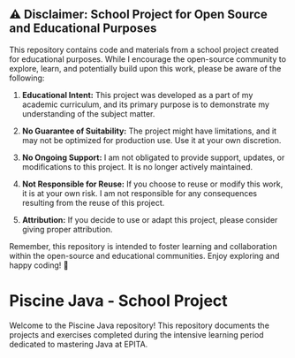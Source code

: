 ## ⚠️ Disclaimer: School Project for Open Source and Educational Purposes

This repository contains code and materials from a school project created for educational purposes. While I encourage the open-source community to explore, learn, and potentially build upon this work, please be aware of the following:

1. **Educational Intent:** This project was developed as a part of my academic curriculum, and its primary purpose is to demonstrate my understanding of the subject matter.

2. **No Guarantee of Suitability:** The project might have limitations, and it may not be optimized for production use. Use it at your own discretion.

3. **No Ongoing Support:** I am not obligated to provide support, updates, or modifications to this project. It is no longer actively maintained.

4. **Not Responsible for Reuse:** If you choose to reuse or modify this work, it is at your own risk. I am not responsible for any consequences resulting from the reuse of this project.

5. **Attribution:** If you decide to use or adapt this project, please consider giving proper attribution.

Remember, this repository is intended to foster learning and collaboration within the open-source and educational communities. Enjoy exploring and happy coding! 🚀

# Piscine Java - School Project

Welcome to the Piscine Java repository! This repository documents the projects and exercises completed during the intensive learning period dedicated to mastering Java at EPITA.
